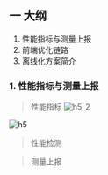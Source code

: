 ## 一 大纲
  
  1. 性能指标与测量上报
  2. 前端优化链路
  3. 离线化方案简介
  

### 1. 性能指标与测量上报


> 性能指标
![h5_2](https://user-images.githubusercontent.com/31762176/202593434-e5167c82-a57d-4470-9077-3e16142e95a1.png)

![h5](https://user-images.githubusercontent.com/31762176/202593176-00581706-ebf7-4dab-9bd4-bedcbb7cc5d5.png)

> 性能检测


> 
> 
> 测量上报


